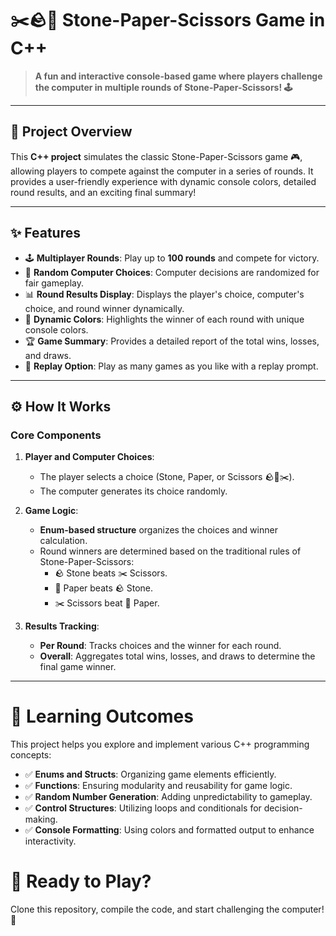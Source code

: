 # ✂️🪨📄 Stone-Paper-Scissors Game in C++  

> **A fun and interactive console-based game where players challenge the computer in multiple rounds of Stone-Paper-Scissors! 🕹️**  

---

## 🌟 Project Overview  
This **C++ project** simulates the classic Stone-Paper-Scissors game 🎮, allowing players to compete against the computer in a series of rounds. It provides a user-friendly experience with dynamic console colors, detailed round results, and an exciting final summary!  

---

## ✨ Features  
- 🕹️ **Multiplayer Rounds**: Play up to **100 rounds** and compete for victory.  
- 🎲 **Random Computer Choices**: Computer decisions are randomized for fair gameplay.  
- 📊 **Round Results Display**: Displays the player's choice, computer's choice, and round winner dynamically.  
- 🎨 **Dynamic Colors**: Highlights the winner of each round with unique console colors.  
- 🏆 **Game Summary**: Provides a detailed report of the total wins, losses, and draws.  
- 🔁 **Replay Option**: Play as many games as you like with a replay prompt.  

---

## ⚙️ How It Works  

### Core Components  
1. **Player and Computer Choices**:  
   - The player selects a choice (Stone, Paper, or Scissors 🪨📄✂️).  
   - The computer generates its choice randomly.  

2. **Game Logic**:  
   - **Enum-based structure** organizes the choices and winner calculation.  
   - Round winners are determined based on the traditional rules of Stone-Paper-Scissors:  
     - 🪨 Stone beats ✂️ Scissors.  
     - 📄 Paper beats 🪨 Stone.  
     - ✂️ Scissors beat 📄 Paper.  

3. **Results Tracking**:  
   - **Per Round**: Tracks choices and the winner for each round.  
   - **Overall**: Aggregates total wins, losses, and draws to determine the final game winner.  

---



# 🎯 Learning Outcomes

This project helps you explore and implement various C++ programming concepts:

- ✅ **Enums and Structs**: Organizing game elements efficiently.
- ✅ **Functions**: Ensuring modularity and reusability for game logic.
- ✅ **Random Number Generation**: Adding unpredictability to gameplay.
- ✅ **Control Structures**: Utilizing loops and conditionals for decision-making.
- ✅ **Console Formatting**: Using colors and formatted output to enhance interactivity.

# 🏁 Ready to Play?

Clone this repository, compile the code, and start challenging the computer!🚀


